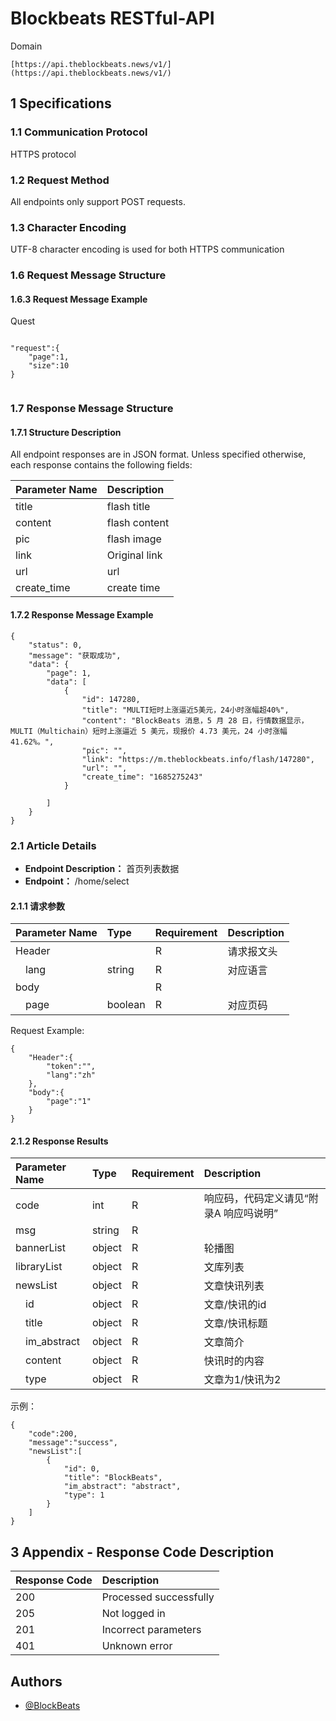 
# Blockbeats RESTful-API

 Domain
```
[https://api.theblockbeats.news/v1/](https://api.theblockbeats.news/v1/)
```
## 1 Specifications

### 1.1 Communication Protocol
HTTPS protocol

### 1.2 Request Method
All endpoints only support POST requests.

### 1.3 Character Encoding
UTF-8 character encoding is used for both HTTPS communication 

### 1.6 Request Message Structure

#### 1.6.3 Request Message Example
Quest

```

"request":{
    "page":1,
    "size":10
}


```

### 1.7 Response Message Structure
#### 1.7.1 Structure Description
All endpoint responses are in JSON format. Unless specified otherwise, each response contains the following fields:

Parameter Name						|Description  
:----							|:---	
title							|flash title
content 						|flash content
pic							|flash image
link							|Original link
url							|url
create_time					        |create time

#### 1.7.2 Response Message Example

```
{
	"status": 0,
	"message": "获取成功",
	"data": {
		"page": 1,
		"data": [
			{
				"id": 147280,
				"title": "MULTI短时上涨逼近5美元，24小时涨幅超40%",
				"content": "BlockBeats 消息，5 月 28 日，行情数据显示，MULTI（Multichain）短时上涨逼近 5 美元，现报价 4.73 美元，24 小时涨幅 41.62%。",
				"pic": "",
				"link": "https://m.theblockbeats.info/flash/147280",
				"url": "",
				"create_time": "1685275243"
			}
			
		]
	}
}
```


### 2.1 Article Details
- **Endpoint Description：** 首页列表数据
- **Endpoint：** /home/select

#### 2.1.1 请求参数
  
Parameter Name						|Type		|Requirement	|Description  
:----						|:---		|:------	|:---	
Header						|&nbsp;		|R			|请求报文头
&emsp;lang					|string		|R			|对应语言
body						|&nbsp;		|R			|&nbsp;
&emsp;page					|boolean	|R			|对应页码


Request Example:

```
{
    "Header":{
        "token":"",
        "lang":"zh"
    },
    "body":{
        "page":"1"
    }
}

```


#### 2.1.2 Response Results

Parameter Name							|Type		|Requirement	|Description  
:----						|:---		|:------	|:---	
code						|int		|R			|响应码，代码定义请见“附录A 响应吗说明”
msg							|string		|R			|&nbsp;
bannerList					|object		|R			|轮播图
libraryList					|object		|R			|文库列表
newsList					|object		|R			|文章快讯列表
&emsp;id					|object		|R			|文章/快讯的id
&emsp;title					|object		|R			|文章/快讯标题
&emsp;im_abstract			|object		|R			|文章简介
&emsp;content				|object		|R			|快讯时的内容
&emsp;type					|object		|R			|文章为1/快讯为2

示例：

```
{
    "code":200,
    "message":"success",
    "newsList":[
		{
			"id": 0,
			"title": "BlockBeats",
			"im_abstract": "abstract",
			"type": 1
		}
	]
}
```

## 3 Appendix - Response Code Description

Response Code	|Description  
:----	|:---
200		|Processed successfully
205		|Not logged in
201		|Incorrect parameters
401		|Unknown error



## Authors

- [@BlockBeats](https://theblockbeats.info)
